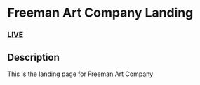 # Freeman Art Company Landing


### <a href="https://freemanartcompany.com/">LIVE</a> 

## Description
This is the landing page for Freeman Art Company